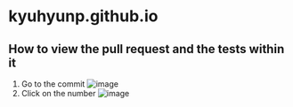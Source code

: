 # kyuhyunp.github.io

## How to view the pull request and the tests within it
1. Go to the commit
![image](https://github.com/user-attachments/assets/7a67a2f2-1390-43ca-b340-48f7ffb4b2dd)
2. Click on the number
![image](https://github.com/user-attachments/assets/1c2f53da-ff1f-4527-ab80-ed6822228b0a)
